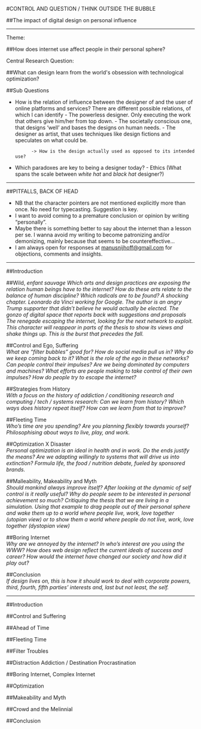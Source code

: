 #CONTROL AND QUESTION / THINK OUTSIDE THE BUBBLE

##The impact of digital design on personal influence

___

Theme: 

##How does internet use affect people in their personal sphere?

Central Research Question:  

##What can design learn from the world's obsession with technological optimization?

##Sub Questions

- How is the relation of influence between the designer of and the user of online platforms and services? 
	There are different possible relations, of which I can identify 
		- The powerless designer. Only executing the work that others give him/her from top down. 
		- The societally conscious one, that designs ‘well’ and bases the designs on human needs.
		- The designer as artist, that uses techniques like design fictions and speculates on what could be.

			-> How is the design actually used as opposed to its intended use?

- Which paradoxes are key to being a designer today?
		- Ethics (What spans the scale between _white hat_ and _black hat_ designer?)


___

##PITFALLS, BACK OF HEAD

- NB that the character pointers are not mentioned explicitly more than once. No need for typecasting. Suggestion is key.
- I want to avoid coming to a premature conclusion or opinion by writing “personally”.  
- Maybe there is something better to say about the internet than a lesson per se. I wanna avoid my writing to become patronizing and/or demonizing, mainly because that seems to be countereffective...
- I am always open for responses at [manusnijhoff@gmail.com](mailto:manusnijhoff@gmail.com) for objections, comments and insights.

___

##Introduction

##Wild, _enfant sauvage_
_Which arts and design practices are exposing the relation human beings have to the internet? How do these arts relate to the balance of human discipline? Which radicals are to be found? A shocking chapter. Leonardo da Vinci working for Google. The author is an angry Trump supporter that didn’t believe he would actually be elected. The gonzo of digital space that reports back with suggestions and proposals The renegade escaping the internet, looking for the next network to exploit. This character will reappear in parts of the thesis to show its views and shake things up. This is the burst that precedes the fall._

##Control and Ego, Suffering  
_What are “filter bubbles” good for? How do social media pull us in? Why do we keep coming back to it? What is the role of the ego in these networks? Can people control their impulses? Are we being dominated by computers and machines? What efforts are people making to take control of their own impulses? How do people try to escape the internet?_

##Strategies from History  
_With a focus on the history of addiction / conditioning research and computing / tech / systems research: Can we learn from history? Which ways does history repeat itself? How can we learn from that to improve?_

##Fleeting Time  
_Who’s time are you spending? Are you planning flexibly towards yourself? Philosophising about ways to live, play, and work._

##Optimization X Disaster  
_Personal optimization is an ideal in health and in work. Do the ends justify the means? Are we adapting willingly to systems that will drive us into extinction? Formula life, the food / nutrition debate, fueled by sponsored brands._
 
##Malleability, Makeability and Myth  
_Should mankind always improve itself? After looking at the dynamic of self control is it really useful? Why do people seem to be interested in personal achievement so much? Critiquing the thesis that we are living in a simulation. Using that example to drag people out of their personal sphere and wake them up to a world where people live, work, love together (utopian view) or to show them a world where people do not live, work, love together (dystopian view)_

##Boring Internet  
_Why are we annoyed by the internet? In who’s interest are you using the WWW? How does web design reflect the current ideals of success and career? How would the internet have changed our society and how did it play out?_

##Conclusion  
_If design lives on, this is how it should work to deal with corporate powers, third, fourth, fifth parties’ interests and, last but not least, the self._

___

##Introduction

##Control and Suffering 

##Ahead of Time

##Fleeting Time

##Filter Troubles

##Distraction Addiction / Destination Procrastination

##Boring Internet, Complex Internet

##Optimization

##Makeability and Myth

##Crowd and the Melinnial

##Conclusion  